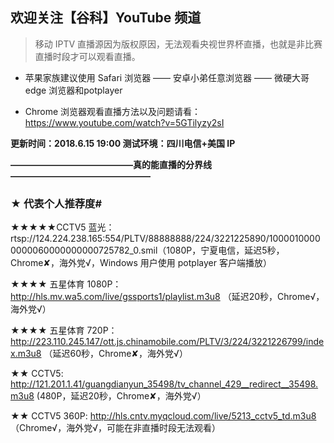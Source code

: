 ## 欢迎关注【谷科】YouTube 频道

> 移动 IPTV 直播源因为版权原因，无法观看央视世界杯直播，也就是非比赛直播时段才可以观看直播。

* 苹果家族建议使用 Safari 浏览器 —— 安卓小弟任意浏览器 —— 微硬大哥 edge 浏览器和potplayer

* Chrome 浏览器观看直播方法以及问题请看：https://www.youtube.com/watch?v=5GTilyzy2sI

****更新时间：2018.6.15  19:00  测试环境：四川电信+美国 IP****

****——————————————真的能直播的分界线————————————————****

### ★ 代表个人推荐度#

★★★★★CCTV5 蓝光：rtsp://124.224.238.165:554/PLTV/88888888/224/3221225890/10000100000000060000000000725782_0.smil（1080P，宁夏电信，延迟5秒，Chrome✘，海外党√，Windows 用户使用 potplayer 客户端播放）

★★★★ 五星体育 1080P：http://hls.mv.wa5.com/live/gssports1/playlist.m3u8 （延迟20秒，Chrome√，海外党√）

★★★★ 五星体育 720P：http://223.110.245.147/ott.js.chinamobile.com/PLTV/3/224/3221226799/index.m3u8 （延迟60秒，Chrome✘，海外党√）

★★ CCTV5:  http://121.201.1.41/guangdianyun_35498/tv_channel_429__redirect__35498.m3u8 (480P，延迟20秒，Chrome✘，海外党√）

★★ CCTV5 360P:  http://hls.cntv.myqcloud.com/live/5213_cctv5_td.m3u8 （Chrome√，海外党√，可能在非直播时段无法观看）
